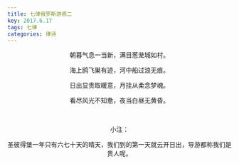 ```yaml
---
title: 七律俄罗斯游感二
key: 2017.6.17
tags: 七律
categories: 律诗
---
```


<p align="center">朝暮气息一当新，满目葱茏城如村。
</p>
<p align="center">海上鸥飞巣有迹，河中船过浪无痕。
</p>
<p align="center">日出显贵取暖意，月挂从柔念梦魂。
</p>
<p align="center">看尽风光不知惫，夜当白昼无黄昏。
</p>
<p align="center"></br>
</p>
<p align="center">小注：
</p>
<p align="center">圣彼得堡一年只有六七十天的晴天，我们到的第一天就云开日出，导游都称我们是贵人呢。
</p>
<p align="center"></br>
</p>
